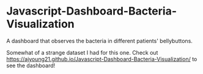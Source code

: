 # Javascript-Dashboard-Bacteria-Visualization
A dashboard that observes the bacteria in different patients' bellybuttons.


Somewhat of a strange dataset I had for this one. Check out https://ajyoung21.github.io/Javascript-Dashboard-Bacteria-Visualization/ to see the dashboard!

